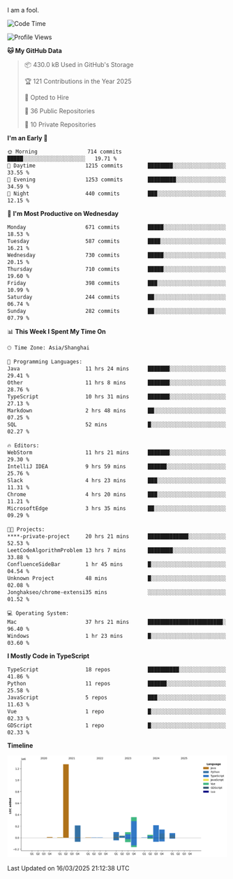 I am a fool.

<!--START_SECTION:waka-->
![Code Time](http://img.shields.io/badge/Code%20Time-2%2C729%20hrs%2038%20mins-blue)

![Profile Views](http://img.shields.io/badge/Profile%20Views-4-blue)

**🐱 My GitHub Data** 

> 📦 430.0 kB Used in GitHub's Storage 
 > 
> 🏆 121 Contributions in the Year 2025
 > 
> 💼 Opted to Hire
 > 
> 📜 36 Public Repositories 
 > 
> 🔑 10 Private Repositories 
 > 
**I'm an Early 🐤** 

```text
🌞 Morning                714 commits         █████░░░░░░░░░░░░░░░░░░░░   19.71 % 
🌆 Daytime                1215 commits        ████████░░░░░░░░░░░░░░░░░   33.55 % 
🌃 Evening                1253 commits        █████████░░░░░░░░░░░░░░░░   34.59 % 
🌙 Night                  440 commits         ███░░░░░░░░░░░░░░░░░░░░░░   12.15 % 
```
📅 **I'm Most Productive on Wednesday** 

```text
Monday                   671 commits         █████░░░░░░░░░░░░░░░░░░░░   18.53 % 
Tuesday                  587 commits         ████░░░░░░░░░░░░░░░░░░░░░   16.21 % 
Wednesday                730 commits         █████░░░░░░░░░░░░░░░░░░░░   20.15 % 
Thursday                 710 commits         █████░░░░░░░░░░░░░░░░░░░░   19.60 % 
Friday                   398 commits         ███░░░░░░░░░░░░░░░░░░░░░░   10.99 % 
Saturday                 244 commits         ██░░░░░░░░░░░░░░░░░░░░░░░   06.74 % 
Sunday                   282 commits         ██░░░░░░░░░░░░░░░░░░░░░░░   07.79 % 
```


📊 **This Week I Spent My Time On** 

```text
🕑︎ Time Zone: Asia/Shanghai

💬 Programming Languages: 
Java                     11 hrs 24 mins      ███████░░░░░░░░░░░░░░░░░░   29.41 % 
Other                    11 hrs 8 mins       ███████░░░░░░░░░░░░░░░░░░   28.76 % 
TypeScript               10 hrs 31 mins      ███████░░░░░░░░░░░░░░░░░░   27.13 % 
Markdown                 2 hrs 48 mins       ██░░░░░░░░░░░░░░░░░░░░░░░   07.25 % 
SQL                      52 mins             █░░░░░░░░░░░░░░░░░░░░░░░░   02.27 % 

🔥 Editors: 
WebStorm                 11 hrs 21 mins      ███████░░░░░░░░░░░░░░░░░░   29.30 % 
IntelliJ IDEA            9 hrs 59 mins       ██████░░░░░░░░░░░░░░░░░░░   25.76 % 
Slack                    4 hrs 23 mins       ███░░░░░░░░░░░░░░░░░░░░░░   11.31 % 
Chrome                   4 hrs 20 mins       ███░░░░░░░░░░░░░░░░░░░░░░   11.21 % 
MicrosoftEdge            3 hrs 35 mins       ██░░░░░░░░░░░░░░░░░░░░░░░   09.29 % 

🐱‍💻 Projects: 
****-private-project     20 hrs 21 mins      █████████████░░░░░░░░░░░░   52.53 % 
LeetCodeAlgorithmProblem 13 hrs 7 mins       ████████░░░░░░░░░░░░░░░░░   33.88 % 
ConfluenceSideBar        1 hr 45 mins        █░░░░░░░░░░░░░░░░░░░░░░░░   04.54 % 
Unknown Project          48 mins             █░░░░░░░░░░░░░░░░░░░░░░░░   02.08 % 
Jonghakseo/chrome-extensi35 mins             ░░░░░░░░░░░░░░░░░░░░░░░░░   01.52 % 

💻 Operating System: 
Mac                      37 hrs 21 mins      ████████████████████████░   96.40 % 
Windows                  1 hr 23 mins        █░░░░░░░░░░░░░░░░░░░░░░░░   03.60 % 
```

**I Mostly Code in TypeScript** 

```text
TypeScript               18 repos            ██████████░░░░░░░░░░░░░░░   41.86 % 
Python                   11 repos            ██████░░░░░░░░░░░░░░░░░░░   25.58 % 
JavaScript               5 repos             ███░░░░░░░░░░░░░░░░░░░░░░   11.63 % 
Vue                      1 repo              █░░░░░░░░░░░░░░░░░░░░░░░░   02.33 % 
GDScript                 1 repo              █░░░░░░░░░░░░░░░░░░░░░░░░   02.33 % 
```



**Timeline**

![Lines of Code chart](https://raw.githubusercontent.com/VeejaLiu/VeejaLiu/master/assets/bar_graph.png)


 Last Updated on 16/03/2025 21:12:38 UTC
<!--END_SECTION:waka-->
